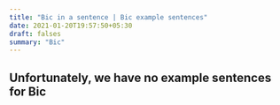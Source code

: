```yaml
---
title: "Bic in a sentence | Bic example sentences"
date: 2021-01-20T19:57:50+05:30
draft: falses
summary: "Bic"
---
```

## Unfortunately, we have no example sentences for Bic                 

